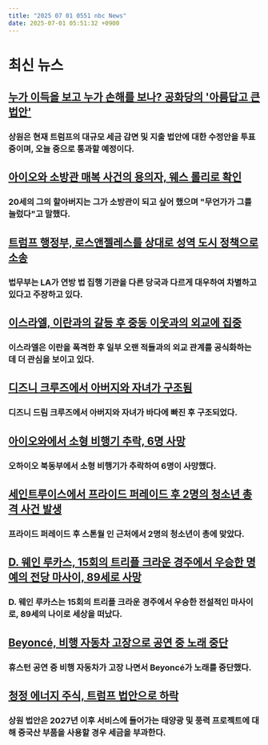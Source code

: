 ```yaml
---
title: "2025 07 01 0551 nbc News"
date: 2025-07-01 05:51:32 +0900
---
```


# 최신 뉴스

## [누가 이득을 보고 누가 손해를 보나? 공화당의 '아름답고 큰 법안'](https://www.nbcnews.com/politics/congress/republican-big-beautiful-bill-win-loses-rcna215910)
### 상원은 현재 트럼프의 대규모 세금 감면 및 지출 법안에 대한 수정안을 투표 중이며, 오늘 중으로 통과할 예정이다.

## [아이오와 소방관 매복 사건의 용의자, 웨스 롤리로 확인](https://www.nbcnews.com/news/us-news/suspect-idaho-firefighter-ambush-identified-wess-roley-rcna215977)
### 20세의 그의 할아버지는 그가 소방관이 되고 싶어 했으며 "무언가가 그를 눌렀다"고 말했다.

## [트럼프 행정부, 로스앤젤레스를 상대로 성역 도시 정책으로 소송](https://www.nbcnews.com/politics/justice-department/trump-administration-sues-los-angeles-sanctuary-city-immigration-polic-rcna216011)
### 법무부는 LA가 연방 법 집행 기관을 다른 당국과 다르게 대우하여 차별하고 있다고 주장하고 있다.

## [이스라엘, 이란과의 갈등 후 중동 이웃과의 외교에 집중](https://www.nbcnews.com/world/middle-east/dust-settles-iran-israel-focuses-diplomacy-mideast-neighbors-rcna215485)
### 이스라엘은 이란을 폭격한 후 일부 오랜 적들과의 외교 관계를 공식화하는 데 더 관심을 보이고 있다.

## [디즈니 크루즈에서 아버지와 자녀가 구조됨](https://www.nbcnews.com/news/us-news/disney-dream-overboard-rescue-rcna215994)
### 디즈니 드림 크루즈에서 아버지와 자녀가 바다에 빠진 후 구조되었다.

## [아이오와에서 소형 비행기 추락, 6명 사망](https://www.nbcnews.com/news/us-news/six-killed-small-plane-crash-northeast-ohio-rcna215898)
### 오하이오 북동부에서 소형 비행기가 추락하여 6명이 사망했다.

## [세인트루이스에서 프라이드 퍼레이드 후 2명의 청소년 총격 사건 발생](https://www.nbcnews.com/news/us-news/2-teens-shot-stonewall-inn-nyc-pride-march-police-say-rcna215881)
### 프라이드 퍼레이드 후 스톤월 인 근처에서 2명의 청소년이 총에 맞았다.

## [D. 웨인 루카스, 15회의 트리플 크라운 경주에서 우승한 명예의 전당 마사이, 89세로 사망](https://www.nbcnews.com/sports/horse-racing/hall-fame-horse-trainer-d-wayne-lukas-winner-15-triple-crown-races-die-rcna215889)
### D. 웨인 루카스는 15회의 트리플 크라운 경주에서 우승한 전설적인 마사이로, 89세의 나이로 세상을 떠났다.

## [Beyoncé, 비행 자동차 고장으로 공연 중 노래 중단](https://www.nbcnews.com/pop-culture/pop-culture-news/beyonce-cuts-song-short-flying-car-malfunctions-rcna215793)
### 휴스턴 공연 중 비행 자동차가 고장 나면서 Beyoncé가 노래를 중단했다.

## [청정 에너지 주식, 트럼프 법안으로 하락](https://www.nbcnews.com/business/business-news/clean-energy-stocks-fall-trump-bill-taxes-components-china-phases-cred-rcna216018)
### 상원 법안은 2027년 이후 서비스에 들어가는 태양광 및 풍력 프로젝트에 대해 중국산 부품을 사용할 경우 세금을 부과한다.